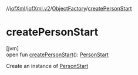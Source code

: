 //[iofXml](../../../index.md)/[iofXml.v2](../index.md)/[ObjectFactory](index.md)/[createPersonStart](create-person-start.md)

# createPersonStart

[jvm]\
open fun [createPersonStart](create-person-start.md)(): [PersonStart](../-person-start/index.md)

Create an instance of [PersonStart](../-person-start/index.md)

